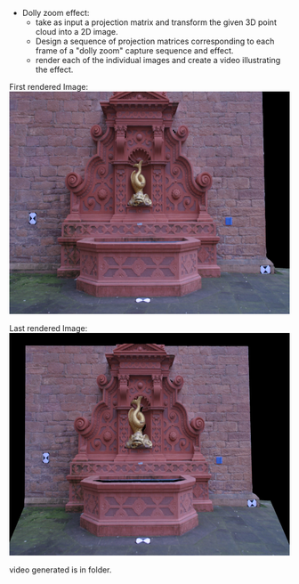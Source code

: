 - Dolly zoom effect:
  - take as input a projection matrix and transform the given 3D point cloud into a 2D image.
  - Design a sequence of projection matrices corresponding to each frame of a "dolly zoom" capture sequence and effect.
  - render each of the individual images and create a video illustrating the effect.


First rendered Image: <br/>
<img src = "https://github.com/ipsavani/3D-ComputerVision/blob/main/Dolly%20Zoom/SampleOutput0.jpg" width="600" height="400"> <br/>

Last rendered Image:<br/>
<img src = "https://github.com/ipsavani/3D-ComputerVision/blob/main/Dolly%20Zoom/SampleOutput74.jpg" width="600" height="400"> <br/>

video generated is in folder.
